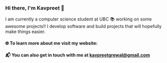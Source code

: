 ### Hi there, I'm Kavpreet 👋

<!--
**KavpreetGrewal/KavpreetGrewal** is a ✨ _special_ ✨ repository because its `README.md` (this file) appears on your GitHub profile.

Here are some ideas to get you started:

- 🔭 I’m currently working on ...
- 🌱 I’m currently learning ...
- 👯 I’m looking to collaborate on ...
- 🤔 I’m looking for help with ...
- 💬 Ask me about ...
- 📫 How to reach me: ...
- 😄 Pronouns: ...
- ⚡ Fun fact: ...
-->

I am currently a computer science student at UBC 📚 working on some awesome projects!! I develop software and build projects that will hopefully make things easier.

#### 🌐 To learn more about me visit my website: 

#### 📬 You can also get in touch with me at [kavpreetgrewal@gmail.com](mailto:kavpreetgrewal@gmail.com)
